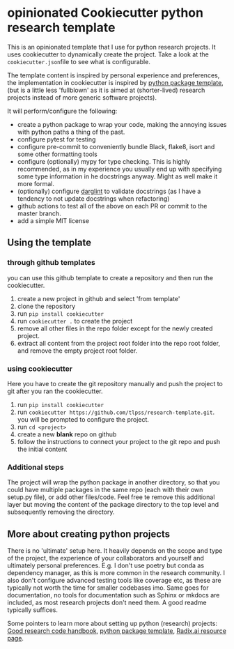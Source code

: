# opinionated Cookiecutter python research template
This is an opinionated template that I use for python research projects.
It uses cookiecutter to dynamically create the project. Take a look at the `cookiecutter.json`file to see what is configurable.

The template content is inspired by personal experience and preferences, the implementation in cookiecutter is inspired by [python package template](https://github.com/waynerv/cookiecutter-pypackage/tree/master), (but is a little less 'fullblown' as it is aimed at (shorter-lived) research projects instead of more generic software projects). 

It will perform/configure the following:
- create a python package to wrap your code, making the annoying issues with python paths a thing of the past.
- configure pytest for testing
- configure pre-commit to conveniently bundle Black, flake8, isort and some other formatting tools
- configure (optionally) mypy for type checking. This is highly recommended, as in my experience you usually end up with specifying some type information in he docstrings anyway. Might as well make it more formal.
- (optionally) configure [darglint](https://github.com/terrencepreilly/darglint) to validate docstrings (as I have a tendency to not update docstrings when refactoring)
- github actions to test all of the above on each PR or commit to the master branch.
- add a simple MIT license

## Using the template 
### through github templates
you can use this github template to create a repository and then run the cookiecutter.
1. create a new project in github and select 'from template' 
2. clone the repository
3. run `pip install cookiecutter`
4. run `cookiecutter .`  to create the project
5. remove all other files in the repo folder except for the newly created project.
6. extract all content from the project root folder into the repo root folder, and remove the empty project root folder.
### using cookiecutter
Here you have to create the git repository manually and push the project to git after you ran the cookiecutter.

1. run `pip install cookiecutter`
2. run `cookiecutter https://github.com/tlpss/research-template.git`. you will be prompted to configure the project.
3. run `cd <project>`
4. create a new **blank** repo on github
5. follow the instructions to connect your project to the git repo and push the initial content

### Additional steps

The project will wrap the python package in another directory, so that you could have multiple packages in the same repo (each with their own setup.py file), or add other files/code. Feel free te remove this additional layer but moving the content of the package directory to the top level and subsequently removing the directory.

## More about creating python projects
There is no 'ultimate' setup here. It heavily depends on the scope and type of the project, the experience of your collaborators and yourself and ultimately personal preferences. 
E.g. I don't use poetry but conda as dependency manager, as this is more common in the research community. I also don't configure advanced testing tools like coverage etc, as these are typically not worth the time for smaller codebases imo. Same goes for documentation, no tools for documentation such as Sphinx or mkdocs are included, as most research projects don't need them. A good readme typically suffices.

Some pointers to learn more about setting up python (research) projects: [Good research code handbook](https://goodresearch.dev/), [python package template](https://github.com/waynerv/cookiecutter-pypackage/tree/master), [Radix.ai resource page](https://github.com/radix-ai/awesome-machine-learning-engineer).

